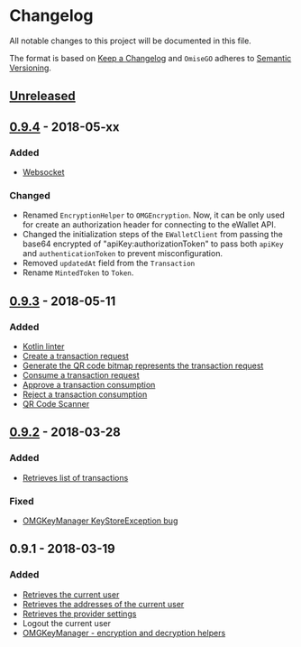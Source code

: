 # Changelog
All notable changes to this project will be documented in this file.

The format is based on [Keep a Changelog](https://keepachangelog.com/en/1.0.0/)
and `OmiseGO` adheres to [Semantic Versioning](https://semver.org/spec/v2.0.0.html).

## [Unreleased]

## [0.9.4] - 2018-05-xx
### Added
- [Websocket](https://github.com/omisego/android-sdk#websocket)

### Changed
- Renamed `EncryptionHelper` to `OMGEncryption`. Now, it can be only used for create an authorization header for connecting to the eWallet API.
- Changed the initialization steps of the `EWalletClient` from passing the base64 encrypted of "apiKey:authorizationToken" to pass both `apiKey` and `authenticationToken` to prevent misconfiguration.
- Removed `updatedAt` field from the `Transaction`
- Rename `MintedToken` to `Token`.

## [0.9.3] - 2018-05-11
### Added
- [Kotlin linter](https://github.com/shyiko/ktlint)
- [Create a transaction request](https://github.com/omisego/android-sdk#generate-a-transaction-request)
- [Generate the QR code bitmap represents the transaction request](https://github.com/omisego/android-sdk#generate-qr-code-bitmap-representation-of-a-transaction-request)
- [Consume a transaction request](https://github.com/omisego/android-sdk#consume-a-transaction-request)
- [Approve a transaction consumption](https://github.com/omisego/android-sdk#approve-or-reject-a-transaction-consumption)
- [Reject a transaction consumption](https://github.com/omisego/android-sdk#approve-or-reject-a-transaction-consumption)
- [QR Code Scanner](https://github.com/omisego/android-sdk#scan-a-qr-code)

## [0.9.2] - 2018-03-28
### Added
- [Retrieves list of transactions](https://github.com/omisego/android-sdk#get-the-current-users-transactions)

### Fixed
- [OMGKeyManager KeyStoreException bug](https://github.com/omisego/android-sdk/pull/18)

## 0.9.1 - 2018-03-19
### Added
- [Retrieves the current user](https://github.com/omisego/android-sdk#get-the-current-user)
- [Retrieves the addresses of the current user](https://github.com/omisego/android-sdk#get-the-addresses-of-the-current-user)
- [Retrieves the provider settings](https://github.com/omisego/android-sdk#get-the-provider-settings)
- Logout the current user
- [OMGKeyManager - encryption and decryption helpers](https://github.com/omisego/android-sdk/pull/11)

[Unreleased]: https://github.com/omisego/android-sdk/compare/v0.9.4...HEAD
[0.9.4]: https://github.com/omisego/android-sdk/compare/v0.9.4...v0.9.3
[0.9.3]: https://github.com/omisego/android-sdk/compare/v0.9.2...v0.9.3
[0.9.2]: https://github.com/omisego/android-sdk/compare/v0.9.1...v0.9.2
